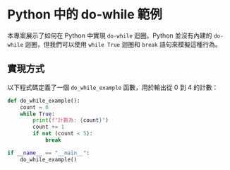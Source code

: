# Python 中的 do-while 範例

本專案展示了如何在 Python 中實現 `do-while` 迴圈。Python 並沒有內建的 `do-while` 迴圈，但我們可以使用 `while True` 迴圈和 `break` 語句來模擬這種行為。

## 實現方式

以下程式碼定義了一個 `do_while_example` 函數，用於輸出從 0 到 4 的計數：

```python
def do_while_example():
    count = 0
    while True:
        print(f"計數為: {count}")
        count += 1
        if not (count < 5):
            break

if __name__ == "__main__":
    do_while_example()
